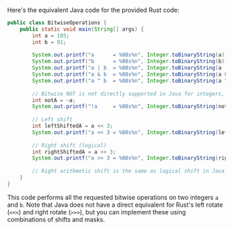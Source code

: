  Here's the equivalent Java code for the provided Rust code:

```java
public class BitwiseOperations {
    public static void main(String[] args) {
        int a = 105;
        int b = 91;
        
        System.out.printf("a      = %08s%n", Integer.toBinaryString(a));
        System.out.printf("b      = %08s%n", Integer.toBinaryString(b));
        System.out.printf("a | b  = %08s%n", Integer.toBinaryString(a | b));
        System.out.printf("a & b  = %08s%n", Integer.toBinaryString(a & b));
        System.out.printf("a ^ b  = %08s%n", Integer.toBinaryString(a ^ b));
        
        // Bitwise NOT is not directly supported in Java for integers, but you can use the complement operation
        int notA = ~a;
        System.out.printf("!a     = %08s%n", Integer.toBinaryString(notA));
        
        // Left shift
        int leftShiftedA = a << 3;
        System.out.printf("a << 3 = %08s%n", Integer.toBinaryString(leftShiftedA));
        
        // Right shift (logical)
        int rightShiftedA = a >> 3;
        System.out.printf("a >> 3 = %08s%n", Integer.toBinaryString(rightShiftedA));
        
        // Right arithmetic shift is the same as logical shift in Java for signed integers
    }
}
```

This code performs all the requested bitwise operations on two integers `a` and `b`. Note that Java does not have a direct equivalent for Rust's left rotate (`<<<`) and right rotate (`>>>`), but you can implement these using combinations of shifts and masks.
